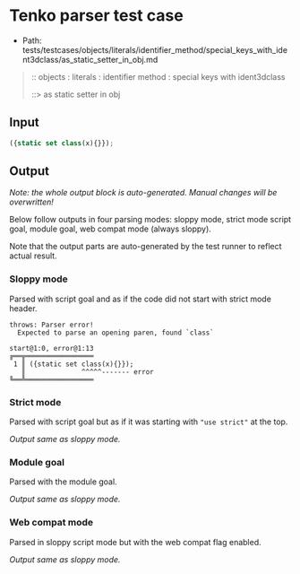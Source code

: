 # Tenko parser test case

- Path: tests/testcases/objects/literals/identifier_method/special_keys_with_ident3dclass/as_static_setter_in_obj.md

> :: objects : literals : identifier method : special keys with ident3dclass
>
> ::> as static setter in obj

## Input

`````js
({static set class(x){}});
`````

## Output

_Note: the whole output block is auto-generated. Manual changes will be overwritten!_

Below follow outputs in four parsing modes: sloppy mode, strict mode script goal, module goal, web compat mode (always sloppy).

Note that the output parts are auto-generated by the test runner to reflect actual result.

### Sloppy mode

Parsed with script goal and as if the code did not start with strict mode header.

`````
throws: Parser error!
  Expected to parse an opening paren, found `class`

start@1:0, error@1:13
╔══╦═════════════════
 1 ║ ({static set class(x){}});
   ║              ^^^^^------- error
╚══╩═════════════════

`````

### Strict mode

Parsed with script goal but as if it was starting with `"use strict"` at the top.

_Output same as sloppy mode._

### Module goal

Parsed with the module goal.

_Output same as sloppy mode._

### Web compat mode

Parsed in sloppy script mode but with the web compat flag enabled.

_Output same as sloppy mode._
